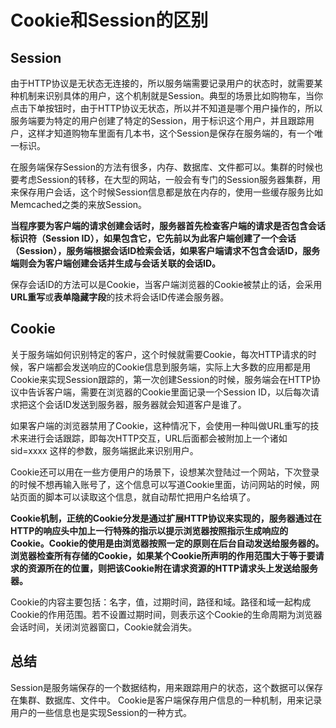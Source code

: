 # Cookie和Session的区别

## Session
由于HTTP协议是无状态无连接的，所以服务端需要记录用户的状态时，就需要某种机制来识别具体的用户，这个机制就是Session。典型的场景比如购物车，当你点击下单按钮时，由于HTTP协议无状态，所以并不知道是哪个用户操作的，所以服务端要为特定的用户创建了特定的Session，用于标识这个用户，并且跟踪用户，这样才知道购物车里面有几本书，这个Session是保存在服务端的，有一个唯一标识。

在服务端保存Session的方法有很多，内存、数据库、文件都可以。集群的时候也要考虑Session的转移，在大型的网站，一般会有专门的Session服务器集群，用来保存用户会话，这个时候Session信息都是放在内存的，使用一些缓存服务比如Memcached之类的来放Session。

<b>当程序要为客户端的请求创建会话时，服务器首先检查客户端的请求是否包含会话标识符（Session ID），如果包含它，它先前以为此客户端创建了一个会话（Session），服务端根据会话ID检索会话，如果客户端请求不包含会话ID，服务端则会为客户端创建会话并生成与会话关联的会话ID。</b>

保存会话ID的方法可以是Cookie，当客户端浏览器的Cookie被禁止的话，会采用<b>URL重写</b>或<b>表单隐藏字段</b>的技术将会话ID传递会服务器。

## Cookie
关于服务端如何识别特定的客户，这个时候就需要Cookie，每次HTTP请求的时候，客户端都会发送响应的Cookie信息到服务端，实际上大多数的应用都是用Cookie来实现Session跟踪的，第一次创建Session的时候，服务端会在HTTP协议中告诉客户端，需要在浏览器的Cookie里面记录一个Session ID，以后每次请求把这个会话ID发送到服务器，服务器就会知道客户是谁了。

如果客户端的浏览器禁用了Cookie，这种情况下，会使用一种叫做URL重写的技术来进行会话跟踪，即每次HTTP交互，URL后面都会被附加上一个诸如 sid=xxxx 这样的参数，服务端据此来识别用户。

Cookie还可以用在一些方便用户的场景下，设想某次登陆过一个网站，下次登录的时候不想再输入账号了，这个信息可以写道Cookie里面，访问网站的时候，网站页面的脚本可以读取这个信息，就自动帮忙把用户名给填了。

<b>Cookie机制，正统的Cookie分发是通过扩展HTTP协议来实现的，服务器通过在HTTP的响应头中加上一行特殊的指示以提示浏览器按照指示生成响应的Cookie。Cookie的使用是由浏览器按照一定的原则在后台自动发送给服务器的。浏览器检查所有存储的Cookie，如果某个Cookie所声明的作用范围大于等于要请求的资源所在的位置，则把该Cookie附在请求资源的HTTP请求头上发送给服务器。</b>

Cookie的内容主要包括：名字，值，过期时间，路径和域。路径和域一起构成Cookie的作用范围。若不设置过期时间，则表示这个Cookie的生命周期为浏览器会话时间，关闭浏览器窗口，Cookie就会消失。

## 总结
Session是服务端保存的一个数据结构，用来跟踪用户的状态，这个数据可以保存在集群、数据库、文件中。
Cookie是客户端保存用户信息的一种机制，用来记录用户的一些信息也是实现Session的一种方式。

